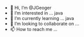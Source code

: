 - 👋 Hi, I’m @JGeoger
- 👀 I’m interested in ... java
- 🌱 I’m currently learning ... java 
- 💞️ I’m looking to collaborate on ...
- 📫 How to reach me ...

<!---
JGeoger/JGeoger is a ✨ special ✨ repository because its `README.md` (this file) appears on your GitHub profile.
You can click the Preview link to take a look at your changes.
--->
